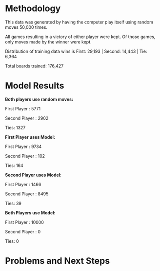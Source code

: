 # Methodology
This data was generated by having the computer play itself using random moves 50,000 times.

All games resulting in a victory of either player were kept. Of those games, only moves made by the winner were kept.

Distribution of training data wins is First: 29,193 | Second: 14,443 | Tie: 6,364

Total boards trained: 176,427

# Model Results 

<b> Both players use random moves: </b>

First Player : 5771

Second Player : 2902

Ties: 1327


<b>First Player uses Model:</b>

First Player : 9734

Second Player : 102

Ties: 164


<b>Second Player uses Model:</b>

First Player : 1466

Second Player : 8495

Ties: 39


<b>Both Players use Model:</b>

First Player : 10000

Second Player : 0

Ties: 0

# Problems and Next Steps

